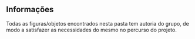 ## Informações
Todas as figuras/objetos encontrados nesta pasta tem autoria do grupo, de modo a satisfazer as necessidades do mesmo no percurso do projeto.
